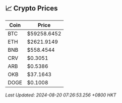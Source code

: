 ## 📈 Crypto Prices

| Coin | Price |
| ---- | ----- |
| BTC | $59258.6452 |
| ETH | $2621.9149 |
| BNB | $558.4544 |
| CRV | $0.3051 |
| ARB | $0.5386 |
| OKB | $37.1643 |
| DOGE | $0.1008 |

_Last Updated: 2024-08-20 07:26:53.256 +0800 HKT_